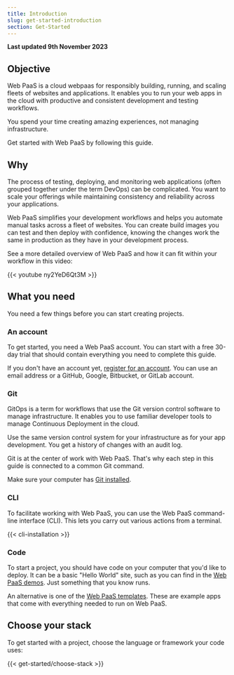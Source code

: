 ```yaml
---
title: Introduction
slug: get-started-introduction
section: Get-Started
---
```


**Last updated 9th November 2023**



## Objective  

Web PaaS is a cloud webpaas for responsibly building, running, and scaling fleets of websites and applications.
It enables you to run your web apps in the cloud with productive and consistent development and testing workflows.

You spend your time creating amazing experiences, not managing infrastructure.

Get started with Web PaaS by following this guide.

## Why

The process of testing, deploying, and monitoring web applications (often grouped together under the term DevOps)
can be complicated.
You want to scale your offerings while maintaining consistency and reliability across your applications.

Web PaaS simplifies your development workflows and helps you automate manual tasks across a fleet of websites.
You can create build images you can test and then deploy with confidence,
knowing the changes work the same in production as they have in your development process.

See a more detailed overview of Web PaaS and how it can fit within your workflow in this video:

{{< youtube ny2YeD6Qt3M >}}

## What you need

You need a few things before you can start creating projects.

### An account

To get started, you need a Web PaaS account.
You can start with a free 30-day trial that should contain everything you need to complete this guide.

If you don't have an account yet, [register for an account](https://auth.api.platform.sh/register).
You can use an email address or a GitHub, Google, Bitbucket, or GitLab account.

### Git

GitOps is a term for workflows that use the Git version control software to manage infrastructure.
It enables you to use familiar developer tools to manage Continuous Deployment in the cloud.

Use the same version control system for your infrastructure as for your app development.
You get a history of changes with an audit log.

Git is at the center of work with Web PaaS.
That's why each step in this guide is connected to a common Git command.

Make sure your computer has [Git installed](https://git-scm.com/downloads).

### CLI

To facilitate working with Web PaaS, you can use the Web PaaS command-line interface (CLI).
This lets you carry out various actions from a terminal.

{{< cli-installation >}}

### Code

To start a project, you should have code on your computer that you'd like to deploy.
It can be a basic "Hello World" site, such as you can find in the [Web PaaS demos](https://github.com/platformsh-demos).
Just something that you know runs.

An alternative is one of the [Web PaaS templates](../get-started/get-started-development/templates).
These are example apps that come with everything needed to run on Web PaaS.

## Choose your stack

To get started with a project, choose the language or framework your code uses:

{{< get-started/choose-stack >}}
